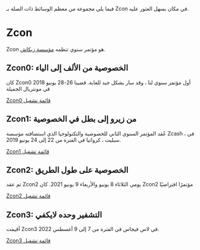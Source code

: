 فيما يلي مجموعة من معظم الوسائط ذات الصلة بـ Zcon في مكان يسهل العثور عليه.

# Zcon
Zcon هو مؤتمر سنوي تنظمه [مؤسسة زيكاش](https://zfnd.org/).

## Zcon0: الخصوصية من الألف إلى الياء

كان Zcon0 أول مؤتمر سنوي لنا ، وقد سار بشكل جيد للغاية. قضينا 26-28 يونيو 2018 في مونتريال الجميلة

[Zcon0 قائمة تشغيل](https://www.youtube.com/playlist?list=PL40dyJ0UYTLK507afWUMgzUYeh-i4qQWS)


## Zcon1: من زيرو إلى بطل في الخصوصية

عُقد المؤتمر السنوي الثاني للخصوصية والتكنولوجيا الذي استضافته مؤسسة Zcash ، في سبليت ، كرواتيا في الفترة من 22 إلى 24 يونيو 2019.

[Zcon1 قائمة تشغيل](https://www.youtube.com/playlist?list=PL40dyJ0UYTLLjPZaKjdhMoCNanb77_Ztj)

## Zcon2: الخصوصية على طول الطريق

تم عقد Zcon2 يومي الثلاثاء 8 يونيو والأربعاء 9 يونيو 2021. كان Zcon2 مؤتمرًا افتراضيًا

[Zcon2 قائمة تشغيل](https://www.youtube.com/playlist?list=PL40dyJ0UYTLLa68H9ibpiSZqeevqKizg4)

## Zcon3: التشفير وحده لايكفي

أقيمت Zcon3 في لاس فيجاس في الفترة من 7 إلى 9 أغسطس 2022.

[Zcon3 قائمة تشغيل](https://www.youtube.com/playlist?list=PL40dyJ0UYTLJm-Cl7ez3UXp8R4IuUNDfb)

